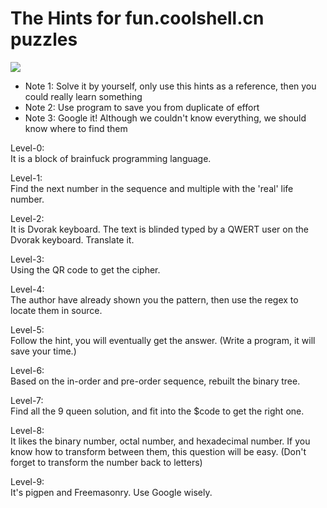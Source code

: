 The Hints for fun.coolshell.cn puzzles
================

![]("/img/img.jpg")

* Note 1: Solve it by yourself, only use this hints as a reference, then you could really learn something
* Note 2: Use program to save you from duplicate of effort
* Note 3: Google it! Although we couldn't know everything, we should know where to find them

Level-0:
<br/>It is a block of brainfuck programming language.

Level-1:
<br/>Find the next number in the sequence and multiple with the 'real' life number.

Level-2:
<br/>It is Dvorak keyboard. The text is blinded typed by a QWERT user on the Dvorak keyboard. Translate it.

Level-3:
<br/>Using the QR code to get the cipher. 

Level-4:
<br/>The author have already shown you the pattern, then use the regex to locate them in source.

Level-5:
<br/>Follow the hint, you will eventually get the answer. (Write a program, it will save your time.)

Level-6:
<br/>Based on the in-order and pre-order sequence, rebuilt the binary tree.

Level-7:
<br/>Find all the 9 queen solution, and fit into the $code to get the right one.

Level-8:
<br/>It likes the binary number, octal number, and hexadecimal number. If you know how to transform between them, this question will be easy. (Don't forget to transform the number back to letters)

Level-9:
<br/>It's pigpen and Freemasonry. Use Google wisely.
